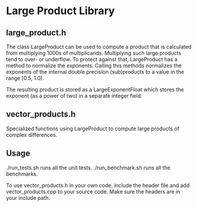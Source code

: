 # Large Product Library

## large_product.h

The class LargeProduct can be used to compute a product that is calculated from multiplying 1000s of multiplicands.
Multiplying such large products tend to over- or underflow. To protect against that, LargeProduct has a method to
normalize the exponents. Calling this methods normalizes the exponents of the internal double precision (sub)products
to a value in the range [0.5, 1.0).

The resulting product is stored as a LargeExponentFloat which stores the exponent (as a power of two) in a separate
integer field.

## vector_products.h

Specialized functions using LargeProduct to compute large products of complex differences.

## Usage

./run_tests.sh runs all the unit tests.
./run_benchmark.sh runs all the benchmarks.

To use vector_products.h in your own code, include the header file and add vector_products.cpp to your source code.
Make sure the headers are in your include path.
